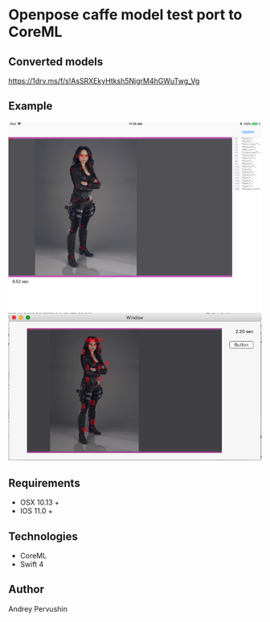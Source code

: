 # Openpose caffe model test port to CoreML

## Converted models
https://1drv.ms/f/s!AsSRXEkyHtksh5NjgrM4hGWuTwg_Vg

## Example

![](img/c1.png)
![](img/c2.png)

## Requirements

- OSX 10.13 +
- IOS 11.0 +

## Technologies
- CoreML
- Swift 4

## Author

Andrey Pervushin
